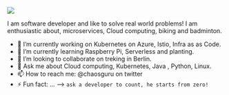 
![](/Sudharma/sudharma/blob/master/hello_world.png)


   I am software developer and like to solve real world problems! I am enthusiastic about, microservices, Cloud computing, biking and badminton.

- 🔭 I’m currently working on Kubernetes on Azure, Istio, Infra as as Code.
- 🌱 I’m currently learning Raspberry Pi, Serverless and planting.
- 👯 I’m looking to collaborate on treking in Berlin.
- 💬 Ask me about Cloud computing, Kubernetes, Java , Python, Linux.
- 📫 How to reach me: @chaosguru on twitter
- ⚡ Fun fact: ...
--> `ask a developer to count, he starts from zero!`
